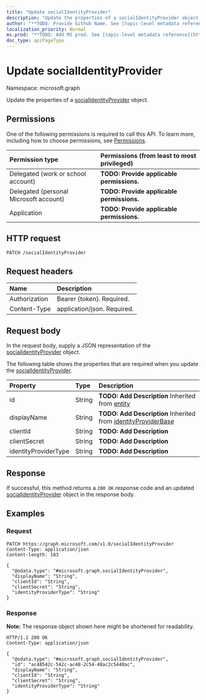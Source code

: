 ```yaml
---
title: "Update socialIdentityProvider"
description: "Update the properties of a socialIdentityProvider object."
author: "**TODO: Provide Github Name. See [topic-level metadata reference](https://msgo.azurewebsites.net/add/document/guidelines/metadata.html#topic-level-metadata)**"
localization_priority: Normal
ms.prod: "**TODO: Add MS prod. See [topic-level metadata reference](https://msgo.azurewebsites.net/add/document/guidelines/metadata.html#topic-level-metadata)**"
doc_type: apiPageType
---
```


# Update socialIdentityProvider
Namespace: microsoft.graph



Update the properties of a [socialIdentityProvider](../resources/socialidentityprovider.md) object.

## Permissions
One of the following permissions is required to call this API. To learn more, including how to choose permissions, see [Permissions](/graph/permissions-reference).

|Permission type|Permissions (from least to most privileged)|
|:---|:---|
|Delegated (work or school account)|**TODO: Provide applicable permissions.**|
|Delegated (personal Microsoft account)|**TODO: Provide applicable permissions.**|
|Application|**TODO: Provide applicable permissions.**|

## HTTP request

<!-- {
  "blockType": "ignored"
}
-->
``` http
PATCH /socialIdentityProvider
```

## Request headers
|Name|Description|
|:---|:---|
|Authorization|Bearer {token}. Required.|
|Content-Type|application/json. Required.|

## Request body
In the request body, supply a JSON representation of the [socialIdentityProvider](../resources/socialidentityprovider.md) object.

The following table shows the properties that are required when you update the [socialIdentityProvider](../resources/socialidentityprovider.md).

|Property|Type|Description|
|:---|:---|:---|
|id|String|**TODO: Add Description** Inherited from [entity](../resources/entity.md)|
|displayName|String|**TODO: Add Description** Inherited from [identityProviderBase](../resources/identityproviderbase.md)|
|clientId|String|**TODO: Add Description**|
|clientSecret|String|**TODO: Add Description**|
|identityProviderType|String|**TODO: Add Description**|



## Response

If successful, this method returns a `200 OK` response code and an updated [socialIdentityProvider](../resources/socialidentityprovider.md) object in the response body.

## Examples

### Request
<!-- {
  "blockType": "request",
  "name": "update_socialidentityprovider"
}
-->
``` http
PATCH https://graph.microsoft.com/v1.0/socialIdentityProvider
Content-Type: application/json
Content-length: 183

{
  "@odata.type": "#microsoft.graph.socialIdentityProvider",
  "displayName": "String",
  "clientId": "String",
  "clientSecret": "String",
  "identityProviderType": "String"
}
```


### Response
**Note:** The response object shown here might be shortened for readability.
<!-- {
  "blockType": "response",
  "truncated": true
}
-->
``` http
HTTP/1.1 200 OK
Content-Type: application/json

{
  "@odata.type": "#microsoft.graph.socialIdentityProvider",
  "id": "ac48542c-542c-ac48-2c54-48ac2c5448ac",
  "displayName": "String",
  "clientId": "String",
  "clientSecret": "String",
  "identityProviderType": "String"
}
```

